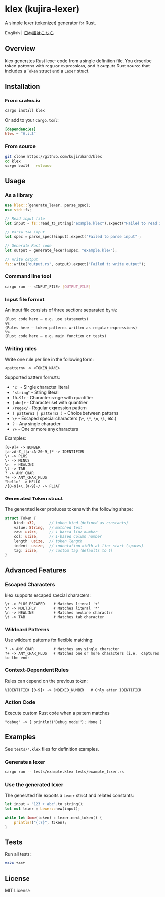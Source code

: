 # klex (kujira-lexer)

A simple lexer (tokenizer) generator for Rust.

English | [日本語はこちら](README-ja.md)

## Overview

klex generates Rust lexer code from a single definition file. You describe token patterns with regular expressions, and it outputs Rust source that includes a `Token` struct and a `Lexer` struct.

## Installation

### From crates.io

```bash
cargo install klex
```

Or add to your `Cargo.toml`:

```toml
[dependencies]
klex = "0.1.2"
```

### From source

```bash
git clone https://github.com/kujirahand/klex
cd klex
cargo build --release
```

## Usage

### As a library

```rust
use klex::{generate_lexer, parse_spec};
use std::fs;

// Read input file
let input = fs::read_to_string("example.klex").expect("Failed to read input file");

// Parse the input
let spec = parse_spec(&input).expect("Failed to parse input");

// Generate Rust code
let output = generate_lexer(&spec, "example.klex");

// Write output
fs::write("output.rs", output).expect("Failed to write output");
```

### Command line tool

```bash
cargo run -- <INPUT_FILE> [OUTPUT_FILE]
```

### Input file format

An input file consists of three sections separated by `%%`:

```
(Rust code here – e.g. use statements)
%%
(Rules here – token patterns written as regular expressions)
%%
(Rust code here – e.g. main function or tests)
```

### Writing rules

Write one rule per line in the following form:

```
<pattern> -> <TOKEN_NAME>
```

Supported pattern formats:

- `'c'` - Single character literal
- `"string"` - String literal
- `[0-9]+` - Character range with quantifier
- `[abc]+` - Character set with quantifier
- `/regex/` - Regular expression pattern
- `( pattern1 | pattern2 )` - Choice between patterns
- `\+` - Escaped special characters (`\+`, `\*`, `\n`, `\t`, etc.)
- `?` - Any single character
- `?+` - One or more any characters

Examples:

```text
[0-9]+ -> NUMBER
[a-zA-Z_][a-zA-Z0-9_]* -> IDENTIFIER
\+ -> PLUS
\- -> MINUS
\n -> NEWLINE
\t -> TAB
? -> ANY_CHAR
?+ -> ANY_CHAR_PLUS
"hello" -> HELLO
/[0-9]+\.[0-9]+/ -> FLOAT
```

### Generated Token struct

The generated lexer produces tokens with the following shape:

```rust
struct Token {
    kind: u32,      // token kind (defined as constants)
    value: String,  // matched text
    row: usize,     // 1-based line number
    col: usize,     // 1-based column number
    length: usize,  // token length
    indent: usize,  // indentation width at line start (spaces)
    tag: isize,     // custom tag (defaults to 0)
}
```

## Advanced Features

### Escaped Characters

klex supports escaped special characters:

```text
\+ -> PLUS_ESCAPED    # Matches literal '+'
\* -> MULTIPLY        # Matches literal '*'
\n -> NEWLINE         # Matches newline character
\t -> TAB             # Matches tab character
```

### Wildcard Patterns

Use wildcard patterns for flexible matching:

```text
? -> ANY_CHAR         # Matches any single character
?+ -> ANY_CHAR_PLUS   # Matches one or more characters (i.e., captures to the end)
```

### Context-Dependent Rules

Rules can depend on the previous token:

```text
%IDENTIFIER [0-9]+ -> INDEXED_NUMBER   # Only after IDENTIFIER
```

### Action Code

Execute custom Rust code when a pattern matches:

```text
"debug" -> { println!("Debug mode!"); None }
```

## Examples

See `tests/*.klex` files for definition examples.

### Generate a lexer

```bash
cargo run -- tests/example.klex tests/example_lexer.rs
```

### Use the generated lexer

The generated file exports a `Lexer` struct and related constants:

```rust
let input = "123 + abc".to_string();
let mut lexer = Lexer::new(input);

while let Some(token) = lexer.next_token() {
    println!("{:?}", token);
}
```

## Tests

Run all tests:

```bash
make test
```

## License

MIT License

